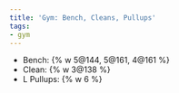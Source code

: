 ```yaml
---
title: 'Gym: Bench, Cleans, Pullups'
tags:
- gym
---
```


- Bench: {% w 5@144, 5@161, 4@161 %}
- Clean: {% w 3@138 %}
- L Pullups: {% w 6 %}
